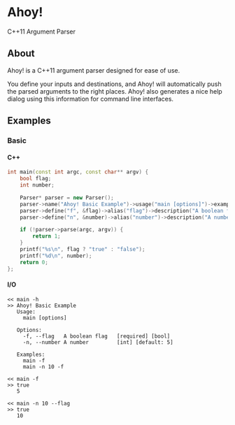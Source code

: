 # Ahoy!
C++11 Argument Parser

## About
Ahoy! is a C++11 argument parser designed for ease of use.

You define your inputs and destinations, and Ahoy! will automatically push the parsed arguments to the right places.
Ahoy! also generates a nice help dialog using this information for command line interfaces.

## Examples
### Basic
#### C++
```c++
int main(const int argc, const char** argv) {
    bool flag;
    int number;

    Parser* parser = new Parser();
    parser->name("Ahoy! Basic Example")->usage("main [options]")->example("main -f")->example("main -n 10 -f");
    parser->define("f", &flag)->alias("flag")->description("A boolean flag")->require();
    parser->define("n", &number)->alias("number")->description("A number")->default(5);

    if (!parser->parse(argc, argv)) {
        return 1;
    }
    printf("%s\n", flag ? "true" : "false");
    printf("%d\n", number);
    return 0;
};
```
#### I/O
```
<< main -h
>> Ahoy! Basic Example
   Usage:
     main [options]
     
   Options:
     -f, --flag   A boolean flag   [required] [bool]
     -n, --number A number         [int] [default: 5]
     
   Examples:
     main -f
     main -n 10 -f
     
<< main -f
>> true
   5

<< main -n 10 --flag
>> true
   10
```
